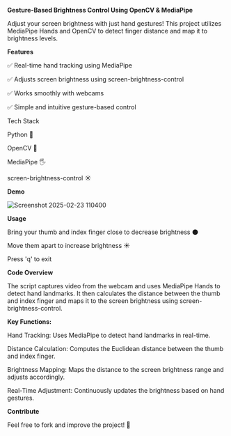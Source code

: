 **Gesture-Based Brightness Control Using OpenCV & MediaPipe**

Adjust your screen brightness with just hand gestures! This project utilizes MediaPipe Hands and OpenCV to detect finger distance and map it to brightness levels.

**Features**

✅ Real-time hand tracking using MediaPipe

✅ Adjusts screen brightness using screen-brightness-control

✅ Works smoothly with webcams

✅ Simple and intuitive gesture-based control

Tech Stack

Python 🐍

OpenCV 🎥

MediaPipe 🖐

screen-brightness-control ☀️

**Demo**

![Screenshot 2025-02-23 110400](https://github.com/user-attachments/assets/71f292a2-1cf1-4e51-af98-689a4f2f37c0)


**Usage**

Bring your thumb and index finger close to decrease brightness 🌑

Move them apart to increase brightness ☀️

Press 'q' to exit

**Code Overview**

The script captures video from the webcam and uses MediaPipe Hands to detect hand landmarks. It then calculates the distance between the thumb and index finger and maps it to the screen brightness using screen-brightness-control.

**Key Functions:**

Hand Tracking: Uses MediaPipe to detect hand landmarks in real-time.

Distance Calculation: Computes the Euclidean distance between the thumb and index finger.

Brightness Mapping: Maps the distance to the screen brightness range and adjusts accordingly.

Real-Time Adjustment: Continuously updates the brightness based on hand gestures.

**Contribute**

Feel free to fork and improve the project! 🎉




